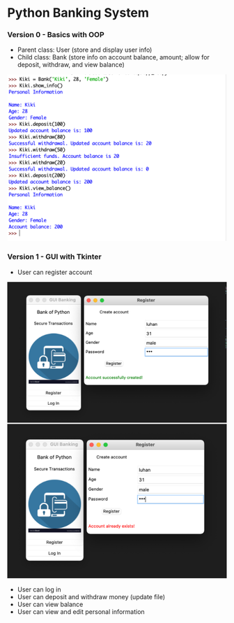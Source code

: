 # Python Banking System

### Version 0 - Basics with OOP
- Parent class: User (store and display user info)
- Child class: Bank (store info on account balance, amount; allow for deposit, withdraw, and view balance)

![v0](v0.png)

### Version 1 - GUI with Tkinter
- User can register account

![Successfully create account](demo_v1/create_acc.png)
![Try to create an account when it already existed](demo_v1/acc_existed.png)

- User can log in
- User can deposit and withdraw money (update file)
- User can view balance
- User can view and edit personal information
